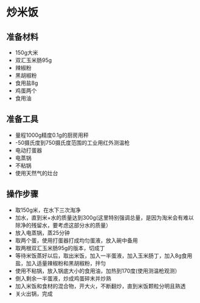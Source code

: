 # 炒米饭

## 准备材料

* 150g大米
* 双汇玉米肠95g
* 辣椒粉
* 黑胡椒粉
* 食用盐8g
* 鸡蛋两个
* 食用油

## 准备工具

* 量程1000g精度0.1g的厨房用秤
* -50摄氏度到750摄氏度范围的工业用红外测温枪
* 电动打蛋器
* 电蒸锅
* 不粘锅
* 使用天然气的灶台

## 操作步骤

* 取150g米，在水下三次淘净
* 加水，直到米+水的质量达到300g(这里特别强调总量，是因为淘米会有难以除净的残留水，要考虑这部分水的质量）
* 放入电蒸锅，蒸25分钟
* 取两个蛋，使用打蛋器打成均匀蛋液，放入碗中备用
* 取两根双汇玉米肠95g的版本，切成丁
* 等待米饭蒸好以后，取出米饭，加入一半蛋液，加入玉米肠丁，加入8g食用盐，加入适量辣椒粉和黑胡椒粉，拌匀
* 使用不粘锅，放入锅底大小的食用油，加热到170度(使用测温枪观测）
* 倒入剩余一半蛋液，炒成鸡蛋碎末并炒熟
* 加入米饭和食材的混合物，开大火，不断翻炒，直到米饭颗粒分明且熟透
* 关火出锅，完成
